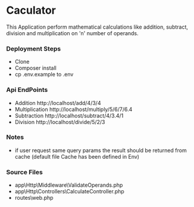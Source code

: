 # Caculator #

This Application perform mathematical calculations like addition, subtract, division and multiplication on 'n'
 number of operands.
 
### Deployment Steps ###

* Clone 
* Composer install
* cp .env.example to .env
    

### Api EndPoints ###

*  Addition http://localhost/add/4/3/4
*  Multiplication http://localhost/multiply/5/6/7/6.4
*  Subtraction http://localhost/subtract/4/3.4/1
*  Division http://localhost/divide/5/2/3

### Notes ###
* if user request same query params the result should be returned from cache (default file Cache has been defined in Env) 

### Source Files ###
* app\Http\Middleware\ValidateOperands.php
* app\Http\Controllers\CalculateController.php
* routes\web.php

